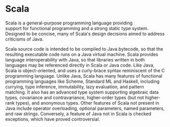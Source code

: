 # Scala


Scala is a general-purpose programming language providing
support for functional programming and a strong static type system.
Designed to be concise, many of Scala's design decisions aimed to
address criticisms of Java.

Scala source code is intended to be compiled to Java bytecode, so that
the resulting executable code runs on a Java virtual machine. Scala
provides language interoperability with Java, so that libraries written
in both languages may be referenced directly in Scala or Java code. Like
Java, Scala is object-oriented, and uses a curly-brace syntax
reminiscent of the C programming language. Unlike Java, Scala has many
features of functional programming languages like Scheme, Standard ML
and Haskell, including currying, type inference, immutability, lazy
evaluation, and pattern matching. It also has an advanced type system
supporting algebraic data types, covariance and contravariance,
higher-order types (but not higher-rank types), and anonymous types.
Other features of Scala not present in Java include operator
overloading, optional parameters, named parameters, and raw strings.
Conversely, a feature of Java not in Scala is checked exceptions, which
have proved controversial.

